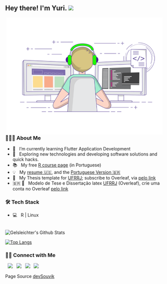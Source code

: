 <h2> Hey there! I'm Yuri. <img src="https://github.com/souvikguria98/souvikguria98/blob/master/Hi.gif" width="25"></h2>
<img align="right" alt="GIF" src="https://raw.githubusercontent.com/devSouvik/devSouvik/master/gif3.gif" width="500"/>

<h3> 👨🏻‍💻 About Me </h3>

- 🔭 &nbsp; I’m currently learning Flutter Application Development
- 🤔 &nbsp; Exploring new technologies and developing software solutions and quick hacks.
- 📚 &nbsp; My free [R course page](https://sites.google.com/view/gelsleichter/) (in Portuguese)
- 💡 &nbsp; My [resume 🇺🇸](https://gelsleichter.github.io/en_resume/), and the [Portuguese Version 🇧🇷](https://gelsleichter.github.io/port_resume/)
- 📖 &nbsp; My Thesis template for [UFRRJ](https://www.overleaf.com/latex/templates/modelo-de-tese-e-dissertacao-ufrrj-ppgctia-como-capitulo/pwpqqnjfrczx); subscribe to Overleaf, via [pelo link](https://www.overleaf.com?r=7579d5c0&rm=d&rs=b)
- 🇧🇷 📖 &nbsp; Modelo de Tese e Dissertação latex [UFRRJ](https://www.overleaf.com/latex/templates/modelo-de-tese-e-dissertacao-ufrrj-ppgctia-como-capitulo/pwpqqnjfrczx) (Overleaf), crie uma conta no Overleaf [pelo link](https://www.overleaf.com?r=7579d5c0&rm=d&rs=b)
<!---
your comment goes here
and here
- 🎓 &nbsp; Studying Computer Science, computer programming and Mathematics.
- 💼 &nbsp; Android developer and front-end web developer.
- 🌱 &nbsp; Enthusiast in cyber Security and Artificial Intelligence .
- ✍️ &nbsp; Watching Anime and trying out latest design trends as hobbies/side hustles.
- ☕ &nbsp; I belive, a perfect cup of coffee can be the ultimate solution for any stress. 
-->

<h3>🛠 Tech Stack</h3>

- 💻 &nbsp; R | Linux 
<!---
your comment goes here
and here
- 🌐 &nbsp; Android | flutter | HTML | CSS | JavaScript | Bootstrap 
- 🛢 &nbsp; MySQL | Firebase | Xampp
- 🔧 &nbsp; Android Studio | PyCharm | Visual Studio code | Eclipse | Git
- 🖥 &nbsp; Adobe Xd | Illustrator | Photoshop | OpenShot
-->

<br>

<img align="center" src="https://github-readme-stats.vercel.app/api?username=Gelsleichter&include_all_commits=true&count_private=true&show_icons=true&line_height=20&title_color=7A7ADB&icon_color=2234AE&text_color=D3D3D3&bg_color=0,000000,130F40" alt="Gelsleichter's Github Stats">

</br>

[![Top Langs](https://github-readme-stats.vercel.app/api/top-langs/?username=Gelsleichter&layout=compact&text_color=daf7dc&bg_color=151515)](https://github.com/Gelsleichter/github-readme-stats)


<h3> 🤝🏻 Connect with Me </h3>

<p align="left">
&nbsp; <a href="https://twitter.com/YGelsleichter" target="_blank" rel="noopener noreferrer"><img src="https://img.icons8.com/plasticine/100/000000/twitter.png" width="50" /></a>  
&nbsp; <a href="https://www.instagram.com/gelsleichteryuri/" target="_blank" rel="noopener noreferrer"><img src="https://img.icons8.com/plasticine/100/000000/instagram-new.png" width="50" /></a>  
&nbsp; <a href="https://www.linkedin.com/in/yurigelsleichter/" target="_blank" rel="noopener noreferrer"><img src="https://img.icons8.com/plasticine/100/000000/linkedin.png" width="50" /></a>
&nbsp; <a href="mailto:yuriplanta@gmail.com" target="_blank" rel="noopener noreferrer"><img src="https://img.icons8.com/plasticine/100/000000/gmail.png"  width="50" /></a>
</p>

Page Source [devSouvik](https://github.com/devSouvik)
